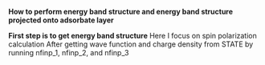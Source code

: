 **How to perform energy band structure and energy band structure projected onto adsorbate layer**

**First step is to get energy band structure**
Here I focus on spin polarization calculation
After getting wave function and charge density from STATE by running nfinp_1, nfinp_2, and nfinp_3


